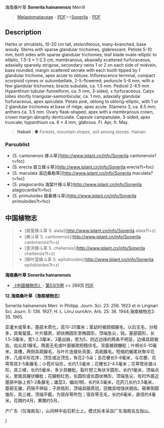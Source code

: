 海南桑叶草 **Sonerila hainanensis** Merrill

> [Melastomataceae](http://www.iplant.cn/info/Melastomataceae?t=foc) - [PDF](http://www.iplant.cn/foc/pdf/Melastomataceae.pdf)>>[Sonerila](http://www.iplant.cn/info/Sonerila?t=foc) - [PDF](http://www.iplant.cn/foc/pdf/Sonerila.pdf)

## Description

Herbs or shrublets, 10-20 cm tall, stoloniferous, many-branched, base woody. Stems with sparse glandular trichomes, glabrescent. Petiole 5-10 mm, both sides with sparse glandular trichomes; leaf blade ovate-elliptic to elliptic, 1.5-3 × 1-2.3 cm, membranous, abaxially scattered furfuraceous, adaxially sparsely strigose, secondary veins 1 or 2 on each side of midvein, base rounded, margin scattered serrate with each tooth tipped by 1 glandular trichome, apex acute to obtuse. Inflorescence terminal, compact scorpioid cymes or subumbellate, 2-5-flowered; peduncle 5-8 mm, with a few glandular trichomes; bracts subulate, ca. 1.5 mm. Pedicel 2-4.5 mm. Hypanthium tubular-funnelform, ca. 5 mm, 3-sided, ± furfuraceous. Calyx lobes shortly triangular-semiorbicular, ca. 1 mm, adaxially glandular furfuraceous, apex apiculate. Petals pink, oblong to oblong-elliptic, with 1 or 2 glandular trichomes at base of ridge, apex acute. Stamens 3, ca. 8.5 mm; anthers ca. 3.5 mm. Ovary flask-shaped, apex with a membranous crown, crown margin abruptly denticulate. Capsule campanulate, 3-sided, apex truncate; hypanthium ca. 6 × 4 mm, glabrous. Fl. Apr, fr. May.


> **Habait** : 
>● Forests, mountain slopes, soil among stones. Hainan.



### Parsublist

* [S.  cantonensis  蜂斗草](http://www.iplant.cn/info/Sonerila cantonensis?t=foc)
* [S.  erecta  直立蜂斗草](http://www.iplant.cn/info/Sonerila erecta?t=foc)
* [S.  maculata  溪边桑勒草](http://www.iplant.cn/info/Sonerila maculata?t=foc)
* [S.  plagiocardia  海棠叶蜂斗草](http://www.iplant.cn/info/Sonerila plagiocardia?t=foc)
* [S.  primuloides  报春蜂斗草](http://www.iplant.cn/info/Sonerila primuloides?t=foc)


## 中国植物志

> * [翅茎蜂斗草  S.  alata](http://www.iplant.cn/info/Sonerila alata?t=z)
> * [蜂斗草  S.  cantonensis](http://www.iplant.cn/info/Sonerila cantonensis?t=z)
> * [景洪蜂斗草  S.  cheliensis](http://www.iplant.cn/info/Sonerila cheliensis?t=z)
> * [柳叶菜蜂斗草  S.  epilobioides](http://www.iplant.cn/info/Sonerila epilobioides?t=z)


**海南桑叶草 Sonerila hainanensis**

* [《中国植物志》](http://www.iplant.cn/frps)- [第53(1)卷](http://www.iplant.cn/frps/vol/53(1)) >> 266页 [PDF](http://www.iplant.cn/frps/pdf/53(1)/266.PDF)

**12.海南桑叶草（海南植物志）**

Sonerila hainanensis Merr. in Philipp. Journ. Sci. 23: 256. 1923 et in Lingnari Sci. Journ. 5: 138. 1927; H. L. LiinJ ournArn. Arb. 25: 36. 1944;海南植物志2: 35. 1965.

亚灌木或草本，基部木质化，高10-20厘米；茎幼时被疏细腺毛，以后无毛，分枝多，具匍匐茎。叶片膜质，卵状椭圆形至椭圆形，顶端急尖，钝，基部圆形，长1.5-3厘米，宽1-2.3厘米，3基出脉，若为5，则近边缘的两条不明显，边缘具疏锯齿，齿尖具1腺毛，两面无毛或叶面被疏短糙伏毛，背面被疏糠秕；叶柄长5-10毫米，具槽，两侧具疏腺毛，与叶片连接处背面，具疏腺毛。短缩的蝎尾状聚伞花序，几成伞形花序，顶生或近顶生，有花2-5朵；总花梗长5-8毫米，与花梗、花萼常具3-5条腺毛；小苞片钻形，长约1.5毫米；花梗长2-4.5毫米；花萼管状漏斗形，具三棱，长约5毫米，多少具糠秕，裂片短三角状半圆形，长约1毫米，顶端点尖，里面具腺状糠秕；花瓣粉红色，长圆形或长圆状椭形，顶端急尖，有时外面近基部中脉上有1-2条腺毛；雄蕊3，偏向1侧，长约8.5毫米，花药几长约3.5毫米，基部无瘤，药隔不伸延；子房瓶形，顶端具膜质冠，冠檐具啮蚀状细齿。蒴果倒圆锥形，具三棱，顶端平截，为宿存萼所包；宿存萼无毛，长约6毫米，直径约4毫米。花期约4月，果期约5月。

产广东（仅海南岛），山间林中岩石积土上。模式标本采自广东海南岛五指山。



}